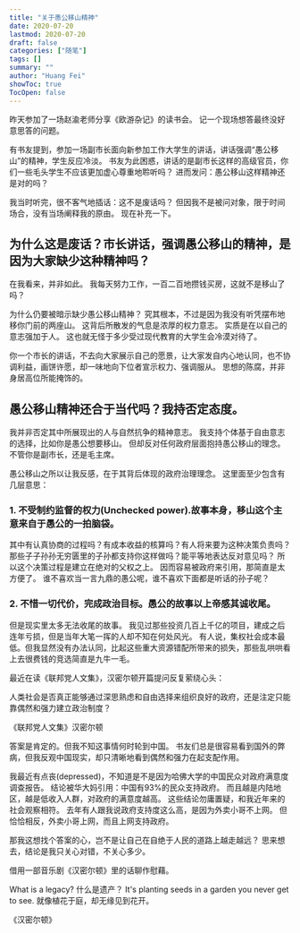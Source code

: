 ```yaml
---
title: "关于愚公移山精神"
date: 2020-07-20
lastmod: 2020-07-20
draft: false
categories: ["随笔"]
tags: []
summary: ""
author: "Huang Fei"
showToc: true
TocOpen: false
---
```


昨天参加了一场赵渝老师分享《欧游杂记》的读书会。
记一个现场想答最终没好意思答的问题。

有书友提到，参加一场副市长面向新参加工作大学生的讲话，讲话强调“愚公移山”的精神，学生反应冷淡。
书友为此困惑，讲话的是副市长这样的高级官员，你们一些毛头学生不应该更加虚心尊重地聆听吗？
进而发问：愚公移山这样精神还是对的吗？

我当时听完，很不客气地插话：这不是废话吗？
但因我不是被问对象，限于时间场合，没有当场阐释我的原由。
现在补充一下。

## 为什么这是废话？市长讲话，强调愚公移山的精神，是因为大家缺少这种精神吗？
在我看来，并非如此。
我每天努力工作，一百二百地攒钱买房，这就不是移山了吗？

为什么仍要被暗示缺少愚公移山精神？
究其根本，不过是因为我没有听凭摆布地移你门前的两座山。
这背后所散发的气息是浓厚的权力意志。
实质是在以自己的意志强加于人。
这也就无怪于多少受过现代教育的大学生会冷漠对待了。

你一个市长的讲话，不去向大家展示自己的愿景，让大家发自内心地认同，也不协调利益，画饼许愿，却一味地向下位者宣示权力、强调服从。
思想的陈腐，并非身居高位所能掩饰的。

## 愚公移山精神还合于当代吗？我持否定态度。
我并非否定其中所展现出的人与自然抗争的精神意志。
我支持个体基于自由意志的选择，比如你是愚公想要移山。
但却反对任何政府层面抱持愚公移山的理念。不管你是副市长，还是毛主席。

愚公移山之所以让我反感，在于其背后体现的政府治理理念。
这里面至少包含有几层意思：

### 1. 不受制约监督的权力(Unchecked power).故事本身，移山这个主意来自于愚公的一拍脑袋。
其中有认真协商的过程吗？有成本收益的核算吗？有人将来要为这种决策负责吗？
那些子子孙孙无穷匮里的子孙都支持你这样做吗？能平等地表达反对意见吗？
所以这个决策过程是建立在绝对的父权之上。
因而容易被政府来引用，那简直是太方便了。
谁不喜欢当一言九鼎的愚公呢，谁不喜欢下面都是听话的孙子呢？

### 2. 不惜一切代价，完成政治目标。愚公的故事以上帝感其诚收尾。
但是现实里太多无法收尾的故事。
我见过那些投资几百上千亿的项目，建成之后连年亏损，但是当年大笔一挥的人却不知在何处风光。
有人说，集权社会成本最低。但我显然没有办法认同，比起这些重大资源错配所带来的损失，那些乱哄哄看上去很费钱的竞选简直是九牛一毛。

最近在读《联邦党人文集》，汉密尔顿开篇提问反复萦绕心头：

人类社会是否真正能够通过深思熟虑和自由选择来组织良好的政府，还是注定只能靠偶然和强力建立政治制度？

《联邦党人文集》汉密尔顿

答案是肯定的。但我不知这事情何时轮到中国。
书友们总是很容易看到国外的弊病，但我反观中国现实，却只清晰地看到偶然和强力在起支配作用。

我最近有点丧(depressed)，不知道是不是因为哈佛大学的中国民众对政府满意度调查报告。
结论被华大妈引用：中国有93%的民众支持政府。
而且越是内陆地区，越是低收入人群，对政府的满意度越高。
这些结论勿庸置疑，和我近年来的社会观察相符。
去年有人跟我说政府支持度这么高，是因为外卖小哥不上网。
但恰恰相反，外卖小哥上网，而且上网支持政府。

那我这想找个答案的心，岂不是让自己在自绝于人民的道路上越走越远？
思来想去，结论是我只关心对错，不关心多少。

借用一部音乐剧《汉密尔顿》里的话聊作慰藉。

What is a legacy?
什么是遗产？
It's planting seeds in a garden you never get to see.
就像植花于庭，却无缘见到花开。

《汉密尔顿》